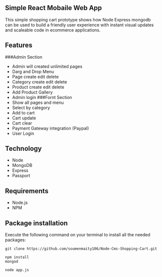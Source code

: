 ## Simple React Mobaile Web App

This simple shopping cart prototype shows how Node Express mongodb can be used to build a friendly user experience with instant visual updates and scaleable code in ecommerce applications.

## Features
 ###Admin Section
   - Admin will created unlimited pages
   - Darg and Drop Menu
   - Page create edit delete
   - Category create edit delete
   - Product  create edit delete
   - Add Product Gallery
   - Admin login
 ###Fornt  Section
   - Show all pages and menu
   - Select by category
   - Add to cart
   - Cart update
   - Cart clear
   - Payment Gateway integration (Paypal)
   - User Login



## Technology
- Node
- MongoDB
- Express
- Passport

## Requirements
- Node.js
- NPM

## Package installation
Execute the following command on your terminal to install all the needed packages:
```
git clone https://github.com/soumenmaity106/Node-Cms-Shopping-Cart.git

npm install
mongod

node app.js

```